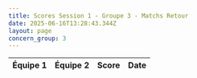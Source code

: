```yaml
---
title: Scores Session 1 - Groupe 3 - Matchs Retour
date: 2025-06-16T13:28:43.344Z
layout: page
concern_group: 3
---
```




| Équipe 1 | Équipe 2 | Score | Date |
|----------|----------|-------|------|

